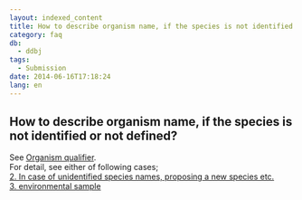 ```yaml
---
layout: indexed_content
title: How to describe organism name, if the species is not identified or not defined?
category: faq
db:
  - ddbj
tags: 
  - Submission
date: 2014-06-16T17:18:24
lang: en
---
```


## How to describe organism name, if the species is not identified or not defined?

<p>See <a href=\"/ddbj/organism-e.html\">Organism qualifier</a>. <br>For detail, see either of following cases; <br><a href=\"/ddbj/organism-e.html#unidentified\">2. In case of unidentified species names, proposing a new species etc.</a><br><a href=\"/ddbj/organism-e.html#env\">3. environmental sample</a><br></p>